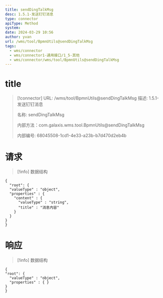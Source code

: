 ```yaml
---
title: sendDingTalkMsg
desc: 1.5.1-发送钉钉消息
type: connector
apiType: Method
system: 
date: 2024-03-29 10:56
author: yvan
url: /wms/tool/BpmnUtils@sendDingTalkMsg
tags: 
  - wms/connector
  - wms/connector1-通用接口/1_5-其他
  - wms/connector/wms/tool/BpmnUtils@sendDingTalkMsg
---
```


# title
> [!connector] URL: /wms/tool/BpmnUtils@sendDingTalkMsg
> 描述: 1.5.1-发送钉钉消息
> 
> 名称: sendDingTalkMsg
> 
> 内部方法：com.galaxis.wms.tool.BpmnUtils@sendDingTalkMsg
> 
> 内部编号: 68045508-1cd1-4e33-a23b-b7d470d2eb4b


# 请求
> [!info] 数据结构
```beanSchema
{
  "root": {
  "valueType" : "object",
  "properties" : {
    "content" : {
      "valueType" : "string",
      "title" : "消息内容"
    }
  }
}
}
```

# 响应
> [!info] 数据结构
```beanSchema
{
"root": {
  "valueType" : "object",
  "properties" : { }
}
}
```

